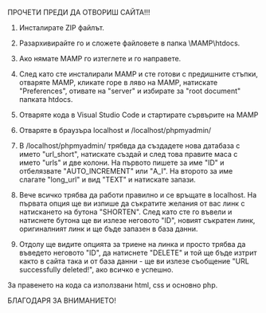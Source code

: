 
ПРОЧЕТИ ПРЕДИ ДА ОТВОРИШ САЙТА!!!

1. Инсталирате ZIP файлът.

2. Разархивирайте го и сложете файловете в папка \MAMP\htdocs.

3. Ако нямате MAMP го изтеглете и го направете.

4. След като сте инсталирали MAMP и сте готови с предишните стъпки, отваряте MAMP, кликате горе в ляво на MAMP, натискате "Preferences", отивате на "server" и избирате за "root document" папката htdocs.

5. Отваряте кода в Visual Studio Code и стартирате сървърите на MAMP

6. Отваряте в браузъра localhost и /localhost/phpmyadmin/

7. В /localhost/phpmyadmin/ трябвда да създадете нова датабаза с името "url_short", натискате създай и след това правите маса с името "urls" и две колони. На първото пишете за име "ID" и отбелязвате "AUTO_INCREMENT" или "A_I". На второто за име слагате "long_url" и вид "TEXT" и натискате запази.

7. Вече всичко трябва да работи правилно и се връщате в localhost. На първата опция ще ви изпише да съкратите желания от вас линк с натискането на бутона "SHORTEN". След като сте го въвели и натиснете бутона ще ви излезе неговото "ID", новият съкратен линк, оригиналният линк и ще бъде запазен в база данни.

8. Отдолу ще видите опцията за триене на линка и просто трябва да въведето неговото "ID", да натиснете "DELETE" и той ще бъде изтрит както в сайта така и от база данни - ще ви излезе съобщение "URL successfully deleted!", ако всичко е успешно.

За правенето на кода са използвани html, css и основно php.

БЛАГОДАРЯ ЗА ВНИМАНИЕТО!
